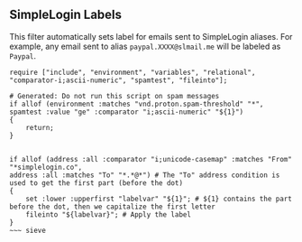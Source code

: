 ## SimpleLogin Labels

This filter automatically sets label for emails sent to SimpleLogin aliases. For example, any email sent to alias `paypal.XXXX@slmail.me` will be labeled as `Paypal`.

~~~sieve
require ["include", "environment", "variables", "relational", "comparator-i;ascii-numeric", "spamtest", "fileinto"];

# Generated: Do not run this script on spam messages
if allof (environment :matches "vnd.proton.spam-threshold" "*",
spamtest :value "ge" :comparator "i;ascii-numeric" "${1}")
{
    return;
}


if allof (address :all :comparator "i;unicode-casemap" :matches "From" "*simplelogin.co",
address :all :matches "To" "*.*@*") # The "To" address condition is used to get the first part (before the dot)
{
	set :lower :upperfirst "labelvar" "${1}"; # ${1} contains the part before the dot, then we capitalize the first letter
  	fileinto "${labelvar}"; # Apply the label
}
~~~ sieve
